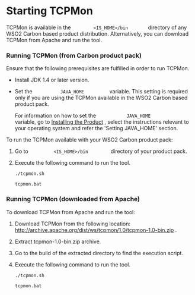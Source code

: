 # Starting TCPMon

TCPMon is available in the `         <IS_HOME>/bin        `
directory of any WSO2 Carbon based product distribution. Alternatively,
you can download TCPMon from Apache and run the tool.

### Running TCPMon (from Carbon product pack)

Ensure that the following prerequisites are fulfilled in order to run
TCPMon.

-   Install JDK 1.4 or later version.
-   Set the `           JAVA_HOME          ` variable. This setting is
    required only if you are using the TCPMon available in the WSO2
    Carbon based product pack.

    For information on how to set the `            JAVA_HOME           `
    variable, go to [Installing the
    Product](../../setup/installing-the-product)
   , select the instructions relevant to your operating system and
    refer the 'Setting JAVA\_HOME' section.

To run the TCPMon available with your WSO2 Carbon product pack:

1.  Go to `          <IS_HOME>/bin         ` directory of your
    product pack.
2.  Execute the following command to run the tool.

    ``` shell tab="Linux"
    ./tcpmon.sh
    ```        

    ``` shell tab="Windows"
    tcpmon.bat
    ```

### Running TCPMon (downloaded from Apache)

To download TCPMon from Apache and run the tool:

1.  Download TCPMon from the following location:
    <http://archive.apache.org/dist/ws/tcpmon/1.0/tcpmon-1.0-bin.zip> .
2.  Extract tcpmon-1.0-bin.zip archive.
3.  Go to the build of the extracted directory to find the execution
    script.
4.  Execute the following command to run the tool.  

    ```shell tab="Linux"
    ./tcpmon.sh
    ```

    ```shell tab="Windows"
    tcpmon.bat
    ```
